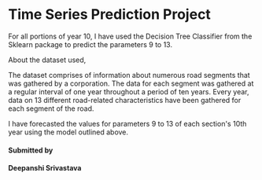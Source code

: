 # Time Series Prediction Project


For all portions of year 10, I have used the Decision Tree Classifier from the Sklearn package to predict the parameters 9 to 13.


About the dataset used,


The dataset comprises of information about numerous road segments that was gathered by a corporation. The data for each segment was gathered at a regular interval of one year throughout a period of ten years. Every year, data on 13 different road-related characteristics have been gathered for each segment of the road.


I have forecasted the values for parameters 9 to 13 of each section's 10th year using the model outlined above.

#### Submitted by
#### Deepanshi Srivastava
